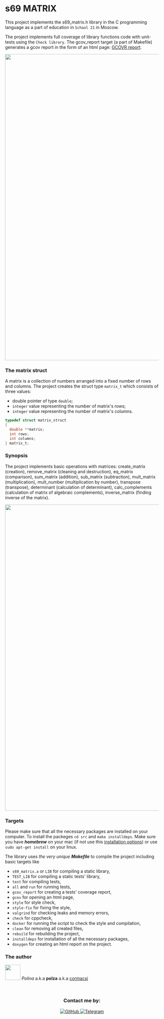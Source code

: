 
# s69 MATRIX

This project implements the s69_matrix.h library in the C programming language as a part of education in ``School 21`` in Moscow.

The project implements full coverage of library functions code with unit-tests using the ``Check library``. The gcov_report target (a part of Makefile) generates a gcov report in the form of an html page: <a href="../../gcov_report/gcov_report.html">GCOVR report</a>.

<a>
    <img src="../img/keanu.jpg" alt="" width="1000">
</a>

### The matrix struct

A matrix is a collection of numbers arranged into a fixed number of rows and columns. The project creates the struct type `matrix_t` which consists of three values:
* double pointer of type `double`;
* `integer` value representing the number of matrix's rows;
* `integer` value representing the number of matrix's columns.

```c
typedef struct matrix_struct 
{
  double **matrix;
  int rows;
  int columns;
} matrix_t;
```

### Synopsis

The project implements basic operations with matrices: create_matrix (creation), remove_matrix (cleaning and destruction), eq_matrix (comparison), sum_matrix (addition), sub_matrix (subtraction), mult_matrix (multiplication), mult_number (multiplication by number), transpose (transpose), determinant (calculation of determinant), calc_complements (calculation of matrix of algebraic complements), inverse_matrix (finding inverse of the matrix).

<a>
    <img src="../img/matrix.jpg" alt="" width="1000">
</a>

### Targets

Please make sure that all the necessary packages are installed on your computer. To install the packeges `cd src` and `make installdeps`. Make sure you have ***homebrew*** on your mac (if not use this <a href="https://docs.brew.sh/Installation">installation options</a>) or use `sudo apt-get install` on your linux.

The library uses *the very unique **Makefile*** to compile the project including basic targets like 
* `s69_matrix.a` or `LIB` for compiling a static library,
* `TEST_LIB` for compiling a static tests' library,
* `test` for compiling tests,
* `all` and `run` for running tests,
* `gcov_report` for creating a tests' coverage report,
* `gcov` for opening an html page,
* `style` for style check,
* `style-fix` for fixing the style,
* `valgrind` for checking leaks and memory errors,
* `check` for cppcheck,
* `docker` for running the script to check the style and compilation,
* `clean` for removing all created files,
* `rebuild` for rebuilding the project,
* `installdeps` for installation of all the necessary packages,
* `doxygen` for creating an html report on the project.

### The author

<img src="../img/say_hi.gif" alt="" width="50"> *Polina* a.k.a **polza** a.k.a <a href="https://github.com/cormacsi">cormacsi</a>

<br>
<h3 align="center">Contact me by:</h3>
<div align="center">
  <a href="https://github.com/cormacsi/">
    <img src="../img/github-cormacsi.svg" alt="GitHub">
  </a>
   <a href="https://t.me/ampolza">
    <img src="../img/telegram-ampolza.svg" alt="Telegram">
  </a><br />
</div>
<br>
